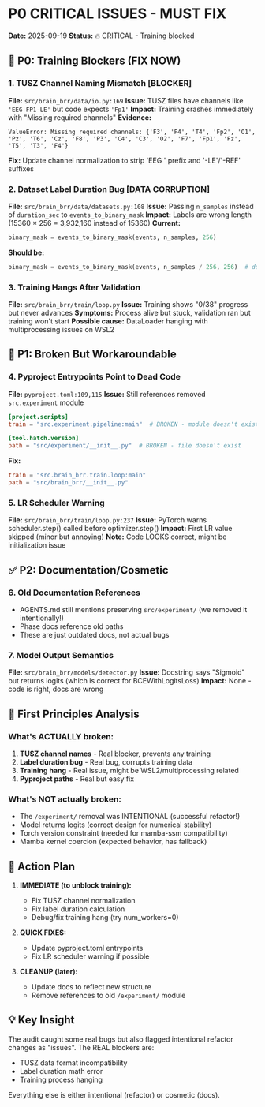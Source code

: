 # P0 CRITICAL ISSUES - MUST FIX

**Date:** 2025-09-19
**Status:** 🔥 CRITICAL - Training blocked

## 🚨 P0: Training Blockers (FIX NOW)

### 1. TUSZ Channel Naming Mismatch [BLOCKER]
**File:** `src/brain_brr/data/io.py:169`
**Issue:** TUSZ files have channels like `'EEG FP1-LE'` but code expects `'Fp1'`
**Impact:** Training crashes immediately with "Missing required channels"
**Evidence:**
```
ValueError: Missing required channels: {'F3', 'P4', 'T4', 'Fp2', 'O1', 'Pz', 'T6', 'Cz', 'F8', 'P3', 'C4', 'C3', 'O2', 'F7', 'Fp1', 'Fz', 'T5', 'T3', 'F4'}
```
**Fix:** Update channel normalization to strip 'EEG ' prefix and '-LE'/'-REF' suffixes

### 2. Dataset Label Duration Bug [DATA CORRUPTION]
**File:** `src/brain_brr/data/datasets.py:108`
**Issue:** Passing `n_samples` instead of `duration_sec` to `events_to_binary_mask`
**Impact:** Labels are wrong length (15360 × 256 = 3,932,160 instead of 15360)
**Current:**
```python
binary_mask = events_to_binary_mask(events, n_samples, 256)
```
**Should be:**
```python
binary_mask = events_to_binary_mask(events, n_samples / 256, 256)  # duration in seconds
```

### 3. Training Hangs After Validation
**File:** `src/brain_brr/train/loop.py`
**Issue:** Training shows "0/38" progress but never advances
**Symptoms:** Process alive but stuck, validation ran but training won't start
**Possible cause:** DataLoader hanging with multiprocessing issues on WSL2

## 🔧 P1: Broken But Workaroundable

### 4. Pyproject Entrypoints Point to Dead Code
**File:** `pyproject.toml:109,115`
**Issue:** Still references removed `src.experiment` module
```toml
[project.scripts]
train = "src.experiment.pipeline:main"  # BROKEN - module doesn't exist

[tool.hatch.version]
path = "src/experiment/__init__.py"  # BROKEN - file doesn't exist
```
**Fix:**
```toml
train = "src.brain_brr.train.loop:main"
path = "src/brain_brr/__init__.py"
```

### 5. LR Scheduler Warning
**File:** `src/brain_brr/train/loop.py:237`
**Issue:** PyTorch warns scheduler.step() called before optimizer.step()
**Impact:** First LR value skipped (minor but annoying)
**Note:** Code LOOKS correct, might be initialization issue

## ✅ P2: Documentation/Cosmetic

### 6. Old Documentation References
- AGENTS.md still mentions preserving `src/experiment/` (we removed it intentionally!)
- Phase docs reference old paths
- These are just outdated docs, not actual bugs

### 7. Model Output Semantics
**File:** `src/brain_brr/models/detector.py`
**Issue:** Docstring says "Sigmoid" but returns logits (which is correct for BCEWithLogitsLoss)
**Impact:** None - code is right, docs are wrong

## 🎯 First Principles Analysis

### What's ACTUALLY broken:
1. **TUSZ channel names** - Real blocker, prevents any training
2. **Label duration bug** - Real bug, corrupts training data
3. **Training hang** - Real issue, might be WSL2/multiprocessing related
4. **Pyproject paths** - Real but easy fix

### What's NOT actually broken:
- The `/experiment/` removal was INTENTIONAL (successful refactor!)
- Model returns logits (correct design for numerical stability)
- Torch version constraint (needed for mamba-ssm compatibility)
- Mamba kernel coercion (expected behavior, has fallback)

## 🚀 Action Plan

1. **IMMEDIATE (to unblock training):**
   - Fix TUSZ channel normalization
   - Fix label duration calculation
   - Debug/fix training hang (try num_workers=0)

2. **QUICK FIXES:**
   - Update pyproject.toml entrypoints
   - Fix LR scheduler warning if possible

3. **CLEANUP (later):**
   - Update docs to reflect new structure
   - Remove references to old `/experiment/` module

## 💡 Key Insight

The audit caught some real bugs but also flagged intentional refactor changes as "issues". The REAL blockers are:
- TUSZ data format incompatibility
- Label duration math error
- Training process hanging

Everything else is either intentional (refactor) or cosmetic (docs).